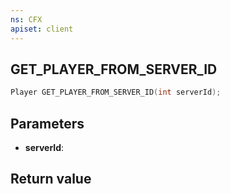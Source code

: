 ```yaml
---
ns: CFX
apiset: client
---
```

## GET_PLAYER_FROM_SERVER_ID

```c
Player GET_PLAYER_FROM_SERVER_ID(int serverId);
```


## Parameters
* **serverId**: 

## Return value
